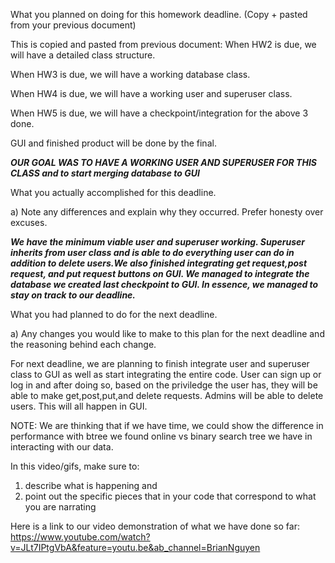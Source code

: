 What you planned on doing for this homework deadline. (Copy + pasted from your previous document)

This is copied and pasted from previous document:
When HW2 is due, we will have a detailed class structure.

When HW3 is due, we will have a working database class.

When HW4 is due, we will have a working user and superuser class.

When HW5 is due, we will have a checkpoint/integration for the above 3 done.

GUI and finished product will be done by the final.

***OUR GOAL WAS TO HAVE A WORKING USER AND SUPERUSER FOR THIS CLASS and to start merging database to GUI***

What you actually accomplished for this deadline.

a) Note any differences and explain why they occurred. Prefer honesty over excuses.

***We have the minimum viable user and superuser working. Superuser inherits from user class and is able to do everything user can do in addition to delete users.We also finished integrating get request,post request, and put request buttons on GUI. We managed to integrate the database we created last checkpoint to GUI. In essence, we managed to stay on track to our deadline.***

What you had planned to do for the next deadline.

a) Any changes you would like to make to this plan for the next deadline and the reasoning behind each change.

For next deadline, we are planning to finish integrate user and superuser class to GUI as well as start integrating the entire code. User can sign up or log in and after doing so, based on the priviledge the user has, they will be able to make get,post,put,and delete requests. Admins will be able to delete users. This will all happen in GUI. 

NOTE: We are thinking that if we have time, we could show the difference in performance with btree we found online vs binary search tree we have in interacting with our data. 

In this video/gifs, make sure to:
1) describe what is happening and 
2) point out the specific pieces that in your code that correspond to what you are narrating

Here is a link to our video demonstration of what we have done so far:
https://www.youtube.com/watch?v=JLt7IPtgVbA&feature=youtu.be&ab_channel=BrianNguyen


